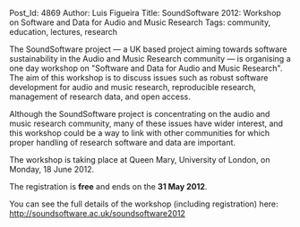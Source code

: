 Post_Id: 4869
Author: Luis Figueira
Title: SoundSoftware 2012: Workshop on Software and Data for Audio and Music Research
Tags: community, education, lectures, research

<p>The SoundSoftware project &mdash; a UK based project aiming towards software sustainability in the Audio and Music Research community &mdash; is organising a one day workshop on "Software and Data for Audio and Music Research". The aim of this workshop is to discuss issues such as robust software development for audio and music research, reproducible research, management of research data, and open access.</p>
<p>Although the SoundSoftware project is concentrating on the audio and music research community, many of these issues have wider interest, and this workshop could be a way to link with other communities for which proper handling of research software and data are important.</p>
<p>The workshop is taking place at Queen Mary, University of London, on Monday, 18 June 2012.</p>
<p>The registration is <strong>free</strong> and ends on the <strong>31 May 2012</strong>.</p>
<p>You can see the full details of the workshop (including registration) here: <a title="http://soundsoftware.ac.uk/soundsoftware2012" href="http://soundsoftware.ac.uk/soundsoftware2012" target="_blank">http://soundsoftware.ac.uk/soundsoftware2012</a></p>
